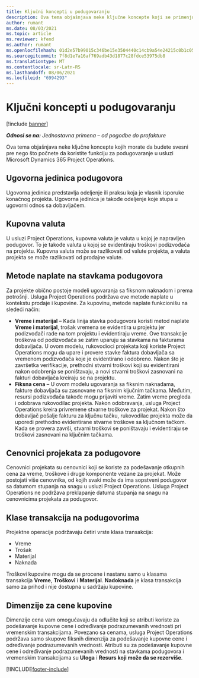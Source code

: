 ```yaml
---
title: Ključni koncepti u podugovaranju
description: Ova tema objašnjava neke ključne koncepte koji se primenjuju na podugovaranje u usluzi Microsoft Dynamics 365 Project Operations.
author: rumant
ms.date: 08/03/2021
ms.topic: article
ms.reviewer: kfend
ms.author: rumant
ms.openlocfilehash: 01d2e57b99015c346be15e3504440c14cb9a54e24215c0b1c052c5112f4b940a
ms.sourcegitcommit: 7f8d1e7a16af769adb43d1877c28fdce53975db8
ms.translationtype: MT
ms.contentlocale: sr-Latn-RS
ms.lasthandoff: 08/06/2021
ms.locfileid: "6994293"
---
```

# <a name="key-concepts-in-subcontracting"></a>Ključni koncepti u podugovaranju

[!include [banner](../../includes/dataverse-preview.md)]

_**Odnosi se na:** Jednostavna primena – od pogodbe do profakture_

Ova tema objašnjava neke ključne koncepte kojih morate da budete svesni pre nego što počnete da koristite funkciju za podugovaranje u usluzi Microsoft Dynamics 365 Project Operations.

## <a name="contracting-unit-on-the-subcontract"></a>Ugovorna jedinica podugovora

Ugovorna jedinica predstavlja odeljenje ili praksu koja je vlasnik isporuke konačnog projekta. Ugovorna jedinica je takođe odeljenje koje stupa u ugovorni odnos sa dobavljačem.

## <a name="purchase-currency"></a>Kupovna valuta

U usluzi Project Operations, kupovna valuta je valuta u kojoj je napravljen podugovor. To je takođe valuta u kojoj se evidentiraju troškovi podizvođača na projektu. Kupovna valuta može se razlikovati od valute projekta, a valuta projekta se može razlikovati od prodajne valute.

## <a name="billing-methods-on-subcontract-lines"></a>Metode naplate na stavkama podugovora

Za projekte obično postoje modeli ugovaranja sa fiksnom naknadom i prema potrošnji. Usluga Project Operations podržava ove metode naplate u kontekstu prodaje i kupovine. Za kupovinu, metode naplate funkcionišu na sledeći način:

- **Vreme i materijal** – Kada linija stavka podugovora koristi metod naplate **Vreme i materijal**, trošak vremena se evidentira u projektu jer podizvođači rade na tom projektu i evidentiraju vreme. Ove transakcije troškova od podizvođača se zatim uparuju sa stavkama na fakturama dobavljača. U ovom modelu, rukovodioci projekata koji koriste Project Operations mogu da upare i provere stavke faktura dobavljača sa vremenom podizvođača koje je evidentirano i odobreno. Nakon što je završetka verifikacije, prethodni stvarni troškovi koji su evidentirani nakon odobrenja se poništavaju, a novi stvarni troškovi zasnovani na fakturi dobavljača kreiraju se na projektu.
- **Fiksna cena** – U ovom modelu ugovaranja sa fiksnim naknadama, fakture dobavljača su zasnovane na fiksnim ključnim tačkama. Međutim, resursi podizvođača takođe mogu prijaviti vreme. Zatim vreme pregleda i odobrava rukovodilac projekta. Nakon odobravanja, usluga Project Operations kreira privremene stvarne troškove za projekat. Nakon što dobavljač pošalje fakturu za ključnu tačku, rukovodilac projekta može da uporedi prethodno evidentirane stvarne troškove sa ključnom tačkom. Kada se provera završi, stvarni troškovi se poništavaju i evidentiraju se troškovi zasnovani na ključnim tačkama.

## <a name="project-price-lists-on-subcontracts"></a>Cenovnici projekata za podugovore

Cenovnici projekata su cenovnici koji se koriste za podešavanje otkupnih cena za vreme, troškove i druge komponente vezane za projekat. Može postojati više cenovnika, od kojih svaki može da ima sopstveni podugovor sa datumom stupanja na snagu u usluzi Project Operations. Usluga Project Operations ne podržava preklapanje datuma stupanja na snagu na cenovnicima projekata za podugovor.

## <a name="transaction-classes-on-subcontracts"></a>Klase transakcija na podugovorima

Projektne operacije podržavaju četiri vrste klasa transakcija:

- Vreme
- Trošak
- Materijal
- Naknada

Troškovi kupovine mogu da se procene i nastanu samo u klasama transakcija **Vreme**, **Troškovi** i **Materijal**. **Nadoknada** je klasa transakcija samo za prihod i nije dostupna u sadržaju kupovine.

## <a name="purchase-pricing-dimensions"></a>Dimenzije za cene kupovine

Dimenzije cena vam omogućavaju da odlučite koji se atributi koriste za podešavanje kupovne cene i određivanje podrazumevanih vrednosti pri vremenskim transakcijama. Povezano sa cenama, usluga Project Operations podržava samo skupove fiksnih dimenzija za podešavanje kupovne cene i određivanje podrazumevanih vrednosti. Atributi su za podešavanje kupovne cene i određivanje podrazumevanih vrednosti na stavkama podugovora i vremenskim transakcijama su **Uloga** i **Resurs koji može da se rezerviše**.

[!INCLUDE[footer-include](../../includes/footer-banner.md)]
